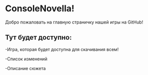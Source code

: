 # ConsoleNovella!
Добро пожаловать на главную страничку нашей игры на GitHub!
## Тут будет доступно:

-Игра, которая будет доступна для скачивания всем!

-Список изменений

-Описание сюжета
